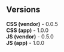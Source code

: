 ## Versions

**CSS (vendor)** - 0.0.5<br>
**CSS (app)** - 1.0.0<br>
**JS (vendor)** - 0.5.0<br>
**JS (app)** - 1.0.0<br>